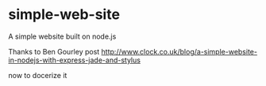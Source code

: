 # simple-web-site
A simple website built on node.js

Thanks to Ben Gourley post
http://www.clock.co.uk/blog/a-simple-website-in-nodejs-with-express-jade-and-stylus

now to docerize it
                        
